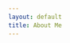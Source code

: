 ```yaml
---
layout: default
title: About Me
---
```


  <head>
    <link rel="stylesheet" href="https://fonts.googleapis.com/icon?family=Material+Icons">
    <!-- Google tag (gtag.js) -->
    <script async src="https://www.googletagmanager.com/gtag/js?id=G-1FL4E7ECPD"></script>
    <script>
      window.dataLayer = window.dataLayer || [];
      function gtag(){dataLayer.push(arguments);}
      gtag('js', new Date());

      gtag('config', 'G-1FL4E7ECPD');
    </script>
  </head>

  <div>
    <i class="material-icons" style="vertical-align:middle">pages</i> <a href="href="{{ 'Blog' | relative_url }}">Blog</a>
  </div>

  <div>
    <i class="material-icons" style="vertical-align:middle">email</i> kdascher@berkeley.edu
  </div>

  <div>
    <i class="material-icons" style="vertical-align:middle">school</i> <a href="https://scholar.google.ca/citations?hl=en&user=XsIHgIsAAAAJ">Google Scholar Profile</a>
  </div>

  <div>
    <i class="material-icons" style="vertical-align:middle">bookmark</i> <a href="{{ '/assets/docs/Kelian Dascher-Cousineau - Resume 2023.pdf' | relative_url }}">Resume</a>
  </div>

<img src="assets/img/me.jpg" alt="my face and rocks">

I am an assistant professor at <a href="https://www.usu.edu/geo/earthquake-science">__Utah State University__</a>. I explore earthquake physics, fault mechanics, data science and earthquake forecasting.

I am looking for graduate students starting on Fall 2025. Please reach out if you are interested!

## Research
****
### Earthquake Statistics

![relative aftershock productivity](/academic-profile/assets/img/worldmap_res.png){:class="img-responsive"}

What causes some earthquakes to have more aftershocks than others? In <a href="https://agupubs.onlinelibrary.wiley.com/doi/full/10.1029/2019JB018111?casa_token=gp66I2kN9x8AAAAA%3AGS_KT2p2_7BSQAY9gxydpCuEf3eikdYvNO31ipsSwZ5KfhJDCElJI5a_yOsWh2vX-D2ZTnczgAjBNIQY">__this study__</a>, we systematically tested how attributes of a mainshock related to its setting (depth, plate boundary type, etc.) and its sources (stress drop, radiated energy, source dimensions, etc.) influence the number of aftershocks to come. We work towards a complimentary approach to aftershock forecasting that relies solely on attributes of the source instead of long term calibration. This project was funded by the NESRC Alexander Graham Bell fellowship.

Can we identify aftershocks in real time? In <a href="https://pubs.geoscienceworld.org/ssa/srl/article-abstract/doi/10.1785/0220200082/587937/Two-Foreshock-Sequences-Post-Gulia-and-Wiemer-2019?redirectedFrom=fulltext">__this study__</a>, I was interested to test whether b-value changes near the source of large mainshocks can be used as a diagnosis for an impending larger earthquake.

What's next for earthquake statistics? An explosive growth in the scale and diversity of earthquake catalogs has yet to translate into improved earthquake forecasts. I incorporating a new class of models known as neural-temporal point processes into the standard earthquake forecasting framework. Check out my SCEC plenary talk <a href="https://www.scec.org/publication/12516">__here__</a>.

### Fault Zone Geomorphology

<video
       loop="loop"
       autoplay="autoplay"
       width="320"
       height="240"
       name="Video Name"
       src="/academic-profile/assets/gifs/landscape_evolution.mov">
</video>

Faults are iconic features of the landscape. Can we use their expression in the landscape to better understand them and vice versa? I am using a combination of field observations, remote measurements and landscape evolution models to better characterize fault structure with a particular focus on fault zone damage. This project is funded by NASA's FINNEST fellowship. In <a href="https://science.sciencemag.org/content/373/6551/204">__this study__</a>, we explored the rich interaction between faulting and the drainage network. The study provides a quantitative framework to understand the landscape's capacity to respond to fault slip on millennial timescales.

### Fault Mechanics

![Utah](assets/img/utah_mollys_castle.jpg){:class="img-responsive"}

Do faults smooth with cummulative displacement? In <a href="https://agupubs.onlinelibrary.wiley.com/doi/abs/10.1029/2018JB015638">__this study__</a>, we leveraged faults in the San Rafael Desert as a natural laboratory to test this question. We measured the roughness of over a hundred slip surfaces using high resolution laser scanners. Our study provides clear evidence for smoothing of fault slip surfaces with cummulative offset.

<!-- -----
thing | 2 | more -->
